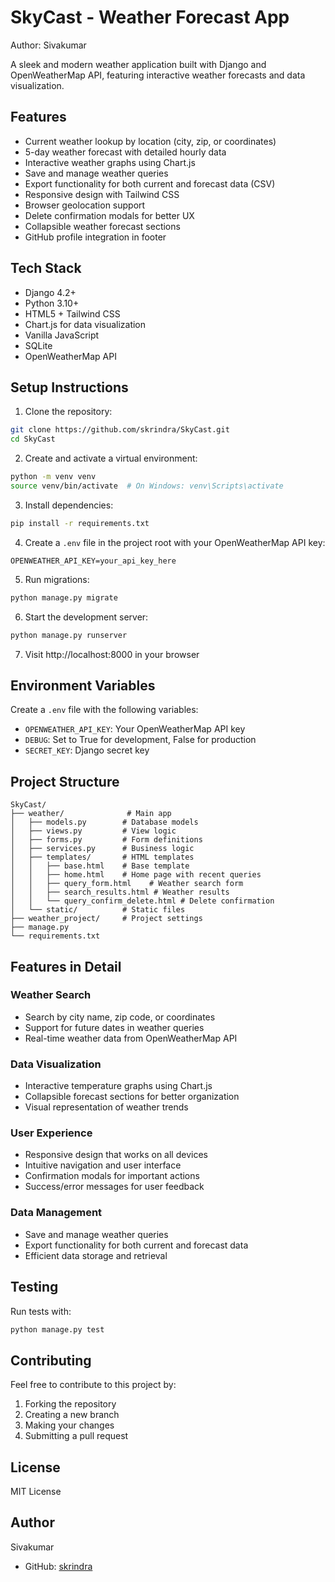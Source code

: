 # SkyCast - Weather Forecast App
Author: Sivakumar

A sleek and modern weather application built with Django and OpenWeatherMap API, featuring interactive weather forecasts and data visualization.

## Features

- Current weather lookup by location (city, zip, or coordinates)
- 5-day weather forecast with detailed hourly data
- Interactive weather graphs using Chart.js
- Save and manage weather queries
- Export functionality for both current and forecast data (CSV)
- Responsive design with Tailwind CSS
- Browser geolocation support
- Delete confirmation modals for better UX
- Collapsible weather forecast sections
- GitHub profile integration in footer

## Tech Stack

- Django 4.2+
- Python 3.10+
- HTML5 + Tailwind CSS
- Chart.js for data visualization
- Vanilla JavaScript
- SQLite
- OpenWeatherMap API

## Setup Instructions

1. Clone the repository:
```bash
git clone https://github.com/skrindra/SkyCast.git
cd SkyCast
```

2. Create and activate a virtual environment:
```bash
python -m venv venv
source venv/bin/activate  # On Windows: venv\Scripts\activate
```

3. Install dependencies:
```bash
pip install -r requirements.txt
```

4. Create a `.env` file in the project root with your OpenWeatherMap API key:
```
OPENWEATHER_API_KEY=your_api_key_here
```

5. Run migrations:
```bash
python manage.py migrate
```

6. Start the development server:
```bash
python manage.py runserver
```

7. Visit http://localhost:8000 in your browser

## Environment Variables

Create a `.env` file with the following variables:
- `OPENWEATHER_API_KEY`: Your OpenWeatherMap API key
- `DEBUG`: Set to True for development, False for production
- `SECRET_KEY`: Django secret key

## Project Structure

```
SkyCast/
├── weather/              # Main app
│   ├── models.py        # Database models
│   ├── views.py         # View logic
│   ├── forms.py         # Form definitions
│   ├── services.py      # Business logic
│   ├── templates/       # HTML templates
│   │   ├── base.html    # Base template
│   │   ├── home.html    # Home page with recent queries
│   │   ├── query_form.html    # Weather search form
│   │   ├── search_results.html # Weather results
│   │   └── query_confirm_delete.html # Delete confirmation
│   └── static/          # Static files
├── weather_project/     # Project settings
├── manage.py
└── requirements.txt
```

## Features in Detail

### Weather Search
- Search by city name, zip code, or coordinates
- Support for future dates in weather queries
- Real-time weather data from OpenWeatherMap API

### Data Visualization
- Interactive temperature graphs using Chart.js
- Collapsible forecast sections for better organization
- Visual representation of weather trends

### User Experience
- Responsive design that works on all devices
- Intuitive navigation and user interface
- Confirmation modals for important actions
- Success/error messages for user feedback

### Data Management
- Save and manage weather queries
- Export functionality for both current and forecast data
- Efficient data storage and retrieval

## Testing

Run tests with:
```bash
python manage.py test
```

## Contributing

Feel free to contribute to this project by:
1. Forking the repository
2. Creating a new branch
3. Making your changes
4. Submitting a pull request

## License

MIT License

## Author

Sivakumar
- GitHub: [skrindra](https://github.com/skrindra)
